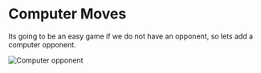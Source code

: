 # Computer Moves

Its going to be an easy game if we do not have an opponent, so lets add a computer opponent.

![Computer opponent](/images/computer-opponent.jpg)
